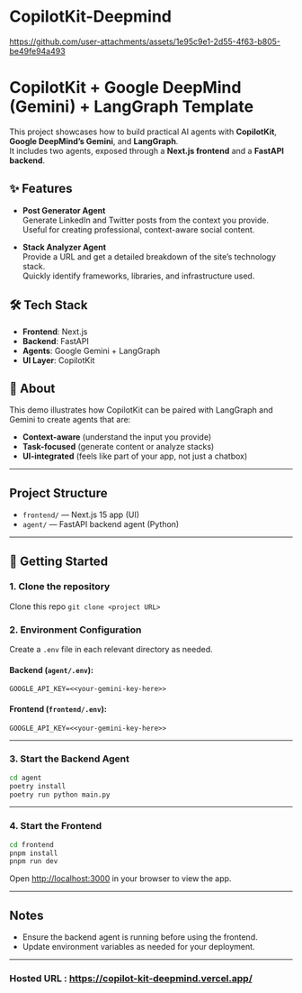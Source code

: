 # CopilotKit-Deepmind

https://github.com/user-attachments/assets/1e95c9e1-2d55-4f63-b805-be49fe94a493

# CopilotKit + Google DeepMind (Gemini) + LangGraph Template

This project showcases how to build practical AI agents with **CopilotKit**, **Google DeepMind’s Gemini**, and **LangGraph**.  
It includes two agents, exposed through a **Next.js frontend** and a **FastAPI backend**.

## ✨ Features

- **Post Generator Agent**  
  Generate LinkedIn and Twitter posts from the context you provide.  
  Useful for creating professional, context-aware social content.

- **Stack Analyzer Agent**  
  Provide a URL and get a detailed breakdown of the site’s technology stack.  
  Quickly identify frameworks, libraries, and infrastructure used.

## 🛠️ Tech Stack

- **Frontend**: Next.js  
- **Backend**: FastAPI  
- **Agents**:  Google Gemini + LangGraph
- **UI Layer**: CopilotKit


## 📌 About

This demo illustrates how CopilotKit can be paired with LangGraph and Gemini to create agents that are:
- **Context-aware** (understand the input you provide)
- **Task-focused** (generate content or analyze stacks)
- **UI-integrated** (feels like part of your app, not just a chatbox)


---

## Project Structure

- `frontend/` — Next.js 15 app (UI)
- `agent/` — FastAPI backend agent (Python)

---

## 🚀 Getting Started

### 1. Clone the repository
Clone this repo `git clone <project URL>`


### 2. Environment Configuration

Create a `.env` file in each relevant directory as needed. 

#### Backend (`agent/.env`):
```env
GOOGLE_API_KEY=<<your-gemini-key-here>>
```

#### Frontend (`frontend/.env`):
```env
GOOGLE_API_KEY=<<your-gemini-key-here>>
```

---

### 3. Start the Backend Agent

```bash
cd agent
poetry install
poetry run python main.py
```

---

### 4. Start the Frontend

```bash
cd frontend
pnpm install
pnpm run dev
```

Open [http://localhost:3000](http://localhost:3000) in your browser to view the app.

---

## Notes
- Ensure the backend agent is running before using the frontend.
- Update environment variables as needed for your deployment.

---

### Hosted URL : https://copilot-kit-deepmind.vercel.app/
